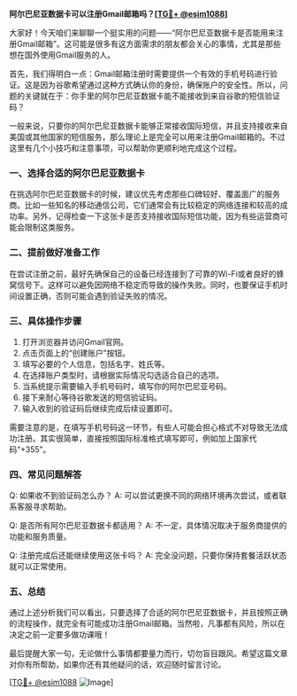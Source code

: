 **阿尔巴尼亚数据卡可以注册Gmail邮箱吗？[[TG💪+ @esim1088](https://t.me/s/esim1088)]**

大家好！今天咱们来聊聊一个挺实用的问题——“阿尔巴尼亚数据卡是否能用来注册Gmail邮箱”。这可能是很多有这方面需求的朋友都会关心的事情，尤其是那些想在国外使用Gmail服务的人。

首先，我们得明白一点：Gmail邮箱注册时需要提供一个有效的手机号码进行验证。这是因为谷歌希望通过这种方式确认你的身份，确保账户的安全性。所以，问题的关键就在于：你手里的阿尔巴尼亚数据卡能不能接收到来自谷歌的短信验证码？

一般来说，只要你的阿尔巴尼亚数据卡能够正常接收国际短信，并且支持接收来自美国或其他国家的短信服务，那么理论上是完全可以用来注册Gmail邮箱的。不过这里有几个小技巧和注意事项，可以帮助你更顺利地完成这个过程。

### 一、选择合适的阿尔巴尼亚数据卡

在挑选阿尔巴尼亚数据卡的时候，建议优先考虑那些口碑较好、覆盖面广的服务商。比如一些知名的移动通信公司，它们通常会有比较稳定的网络连接和较高的成功率。另外，记得检查一下这张卡是否支持接收国际短信功能，因为有些运营商可能会限制这类服务。

### 二、提前做好准备工作

在尝试注册之前，最好先确保自己的设备已经连接到了可靠的Wi-Fi或者良好的蜂窝信号下。这样可以避免因网络不稳定而导致的操作失败。同时，也要保证手机时间设置正确，否则可能会遇到验证失败的情况。

### 三、具体操作步骤

1. 打开浏览器并访问Gmail官网。
2. 点击页面上的“创建账户”按钮。
3. 填写必要的个人信息，包括名字、姓氏等。
4. 在选择账户类型时，请根据实际情况勾选适合自己的选项。
5. 当系统提示需要输入手机号码时，填写你的阿尔巴尼亚号码。
6. 接下来耐心等待谷歌发送的短信验证码。
7. 输入收到的验证码后继续完成后续设置即可。

需要注意的是，在填写手机号码这一环节，有些人可能会担心格式不对导致无法成功注册。其实很简单，直接按照国际标准格式填写即可，例如加上国家代码“+355”。

### 四、常见问题解答

Q: 如果收不到验证码怎么办？
A: 可以尝试更换不同的网络环境再次尝试，或者联系客服寻求帮助。

Q: 是否所有阿尔巴尼亚数据卡都适用？
A: 不一定，具体情况取决于服务商提供的功能和服务质量。

Q: 注册完成后还能继续使用这张卡吗？
A: 完全没问题，只要你保持套餐活跃状态就可以正常使用。

### 五、总结

通过上述分析我们可以看出，只要选择了合适的阿尔巴尼亚数据卡，并且按照正确的流程操作，就完全有可能成功注册Gmail邮箱。当然啦，凡事都有风险，所以在决定之前一定要多做功课哦！

最后提醒大家一句，无论做什么事情都要量力而行，切勿盲目跟风。希望这篇文章对你有所帮助，如果你还有其他疑问的话，欢迎随时留言讨论。

[[TG💪+ @esim1088](https://t.me/s/esim1088) ![Image](https://i.postimg.cc/4NQfJmqS/Snipaste-2025-05-13-00-14-12.png)]